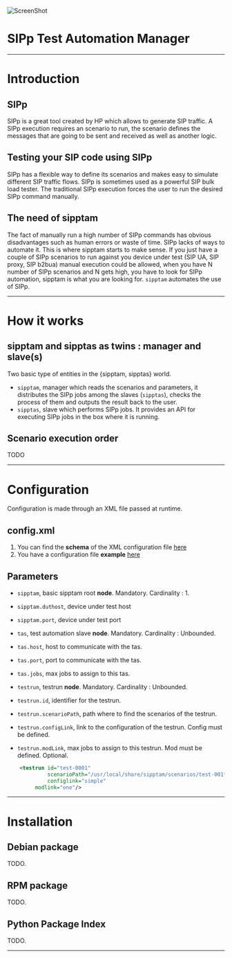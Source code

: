 ![ScreenShot](http://192.168.200.12/sipptam/blob/master/doc/sipptam_logo_small.png)

SIPp Test Automation Manager
============================

***

# Introduction

## SIPp
SIPp is a great tool created by HP which allows to generate SIP traffic. A SIPp execution requires an scenario to run, the scenario defines the messages that are going to be sent and received as well as another logic.
## Testing your SIP code using SIPp
SIPp has a flexible way to define its scenarios and makes easy to simulate different SIP traffic flows. SIPp is sometimes used as a powerful SIP bulk load tester. The traditional SIPp execution forces the user to run the desired SIPp command manually. 
## The need of sipptam
The fact of manually run a high number of SIPp commands has obvious disadvantages such as human errors or waste of time. SIPp lacks of ways to automate it. This is where sipptam starts to make sense. If you just have a couple of SIPp scenarios to run against you device under test (SIP UA, SIP proxy, SIP b2bua) manual execution could be allowed, when you have N number of SIPp scenarios and N gets high, you have to look for SIPp automation, sipptam is what you are looking for. `sipptam` automates the use of SIPp.

***

# How it works
## sipptam and sipptas as twins : manager and slave(s)
Two basic type of entities in the {sipptam, sipptas} world.
- `sipptam`, manager which reads the scenarios and parameters, it distributes the SIPp jobs among the slaves (`sipptas`), checks the process of them and outputs the result back to the user.
- `sipptas`, slave which performs SIPp jobs. It provides an API for executing SIPp jobs in the box where it is running.

## Scenario execution order
TODO

***

# Configuration
Configuration is made through an XML file passed at runtime.

## config.xml
1. You can find the **schema** of the XML configuration file [here](http://192.168.200.12/sipptam/tree/master/src/sipptam/validate/Schema.py)
2. You have a configuration file **example** [here](http://192.168.200.12/sipptam/tree/master/resources/sipptam.sample.xml)

## Parameters
- `sipptam`, basic sipptam root **node**. Mandatory. Cardinality : 1.
- `sipptam.duthost`, device under test host
- `sipptam.port`, device under test port
- `tas`, test automation slave **node**. Mandatory. Cardinality : Unbounded.
- `tas.host`, host to communicate with the tas.
- `tas.port`, port to communicate with the tas.
- `tas.jobs`, max jobs to assign to this tas.

- `testrun`, testrun **node**. Mandatory. Cardinality : Unbounded.
- `testrun.id`, identifier for the testrun.
- `testrun.scenarioPath`, path where to find the scenarios of the testrun.
- `testrun.configLink`, link to the configuration of the testrun. Config must be defined.
- `testrun.modLink`, max jobs to assign to this testrun. Mod must be defined. Optional.
```xml
    <testrun id="test-0001"
    	     scenarioPath="/usr/local/share/sipptam/scenarios/test-001*.xml"
    	     configlink="simple"
	     modlink="one"/>
```


***

# Installation
## Debian package
TODO.

## RPM package
TODO.

## Python Package Index
TODO.

***
